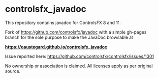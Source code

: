 # controlsfx_javadoc
This repository contains javadoc for ControlsFX 8 and 11.

Fork of https://github.com/controlsfx/javadoc with a simple gh-pages branch for the sole purpose to make the JavaDoc browsable at 

**https://oaustegard.github.io/controlsfx_javadoc**

Issue reported here: https://github.com/controlsfx/controlsfx/issues/1301

No ownership or association is claimed. All licenses apply as per original source.
